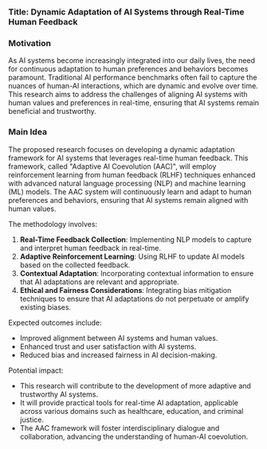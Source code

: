### Title: Dynamic Adaptation of AI Systems through Real-Time Human Feedback

### Motivation
As AI systems become increasingly integrated into our daily lives, the need for continuous adaptation to human preferences and behaviors becomes paramount. Traditional AI performance benchmarks often fail to capture the nuances of human-AI interactions, which are dynamic and evolve over time. This research aims to address the challenges of aligning AI systems with human values and preferences in real-time, ensuring that AI systems remain beneficial and trustworthy.

### Main Idea
The proposed research focuses on developing a dynamic adaptation framework for AI systems that leverages real-time human feedback. This framework, called "Adaptive AI Coevolution (AAC)", will employ reinforcement learning from human feedback (RLHF) techniques enhanced with advanced natural language processing (NLP) and machine learning (ML) models. The AAC system will continuously learn and adapt to human preferences and behaviors, ensuring that AI systems remain aligned with human values.

The methodology involves:
1. **Real-Time Feedback Collection**: Implementing NLP models to capture and interpret human feedback in real-time.
2. **Adaptive Reinforcement Learning**: Using RLHF to update AI models based on the collected feedback.
3. **Contextual Adaptation**: Incorporating contextual information to ensure that AI adaptations are relevant and appropriate.
4. **Ethical and Fairness Considerations**: Integrating bias mitigation techniques to ensure that AI adaptations do not perpetuate or amplify existing biases.

Expected outcomes include:
- Improved alignment between AI systems and human values.
- Enhanced trust and user satisfaction with AI systems.
- Reduced bias and increased fairness in AI decision-making.

Potential impact:
- This research will contribute to the development of more adaptive and trustworthy AI systems.
- It will provide practical tools for real-time AI adaptation, applicable across various domains such as healthcare, education, and criminal justice.
- The AAC framework will foster interdisciplinary dialogue and collaboration, advancing the understanding of human-AI coevolution.